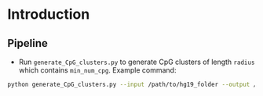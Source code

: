 # Introduction 

## Pipeline

- Run `generate_CpG_clusters.py` to generate CpG clusters of length `radius` which contains `min_num_cpg`. Example command:

```sh
python generate_CpG_clusters.py --input /path/to/hg19_folder --output /path/to/output --min_num_cpg x --radius y
```